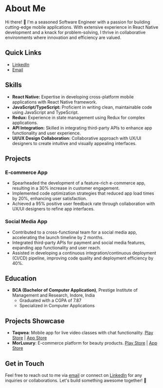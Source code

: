 # About Me

Hi there! 👋 I'm a seasoned Software Engineer with a passion for building cutting-edge mobile applications. With extensive experience in React Native development and a knack for problem-solving, I thrive in collaborative environments where innovation and efficiency are valued.

## Quick Links
- [LinkedIn](https://www.linkedin.com/in/kratik-modh-a5a6451a5)
- [Email](mailto:modhkratik@gmail.com)

## Skills
- **React Native:** Expertise in developing cross-platform mobile applications with React Native framework.
- **JavaScript/TypeScript:** Proficient in writing clean, maintainable code using JavaScript and TypeScript.
- **Redux:** Experience in state management using Redux for complex applications.
- **API Integration:** Skilled in integrating third-party APIs to enhance app functionality and user experience.
- **UI/UX Design Collaboration:** Collaborative approach with UX/UI designers to create intuitive and visually appealing interfaces.

## Projects
### E-commerce App
- Spearheaded the development of a feature-rich e-commerce app, resulting in a 30% increase in customer engagement.
- Implemented code optimization strategies that reduced app load times by 20%, enhancing user satisfaction.
- Achieved a 95% positive user feedback rate through collaboration with UX/UI designers to refine app interfaces.

### Social Media App
- Contributed to a cross-functional team for a social media app, accelerating the launch timeline by 2 months.
- Integrated third-party APIs for payment and social media features, expanding app functionality and user reach.
- Assisted in developing a continuous integration/continuous deployment (CI/CD) pipeline, improving code quality and deployment efficiency by 40%.

## Education
- **BCA (Bachelor of Computer Application)**, Prestige Institute of Management and Research, Indore, India
  - Graduated with a CGPA of 7.87
  - Specialized in Computer Applications

## Projects Showcase
- **Taqwea**: Mobile app for live video classes with chat functionality. [Play Store](https://play.google.com/store/apps/details?id=com.taqwea) | [App Store](https://apps.apple.com/in/app/%D9%85%D9%86%D8%B5%D8%A9-%D8%AA%D9%82%D9%88%D9%8A%D8%A9/id1660015433)
- **MorLuxury**: E-commerce platform for beauty products. [Play Store](https://play.google.com/store/apps/details?id=com.morluxury) | [App Store](https://apps.apple.com/in/app/morluxury/id1645865886)

## Get in Touch
Feel free to reach out to me via [email](mailto:modhkratik@gmail.com) or connect on [LinkedIn](https://www.linkedin.com/in/kratik-modh-a5a6451a5) for any inquiries or collaborations. Let's build something awesome together! 🌟
